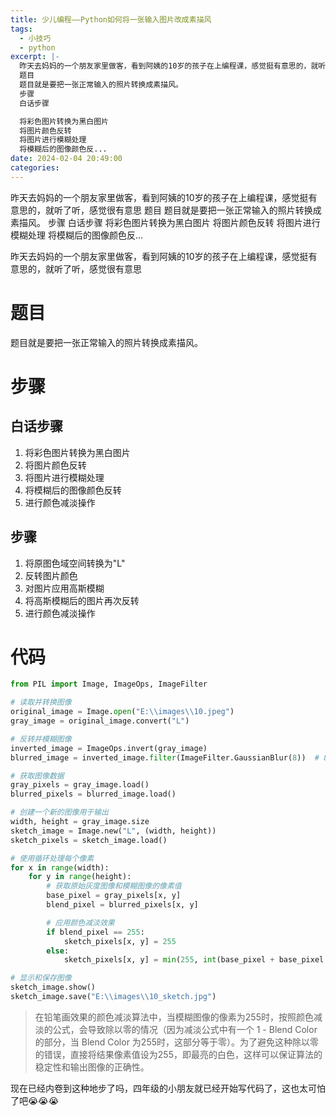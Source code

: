 ```yaml
---
title: 少儿编程——Python如何将一张输入图片改成素描风
tags:
  - 小技巧
  - python
excerpt: |-
  昨天去妈妈的一个朋友家里做客，看到阿姨的10岁的孩子在上编程课，感觉挺有意思的，就听了听，感觉很有意思
  题目
  题目就是要把一张正常输入的照片转换成素描风。
  步骤
  白话步骤

  将彩色图片转换为黑白图片
  将图片颜色反转
  将图片进行模糊处理
  将模糊后的图像颜色反...
date: 2024-02-04 20:49:00
categories:
---
```


昨天去妈妈的一个朋友家里做客，看到阿姨的10岁的孩子在上编程课，感觉挺有意思的，就听了听，感觉很有意思 题目 题目就是要把一张正常输入的照片转换成素描风。 步骤 白话步骤 将彩色图片转换为黑白图片 将图片颜色反转 将图片进行模糊处理 将模糊后的图像颜色反...
<!-- more -->
昨天去妈妈的一个朋友家里做客，看到阿姨的10岁的孩子在上编程课，感觉挺有意思的，就听了听，感觉很有意思

# 题目

题目就是要把一张正常输入的照片转换成素描风。

# 步骤

## 白话步骤

1.  将彩色图片转换为黑白图片
2.  将图片颜色反转
3.  将图片进行模糊处理
4.  将模糊后的图像颜色反转
5.  进行颜色减淡操作

## 步骤

1.  将原图色域空间转换为"L"
2.  反转图片颜色
3.  对图片应用高斯模糊
4.  将高斯模糊后的图片再次反转
5.  进行颜色减淡操作

# 代码

```python
from PIL import Image, ImageOps, ImageFilter

# 读取并转换图像
original_image = Image.open("E:\\images\\10.jpeg")
gray_image = original_image.convert("L")

# 反转并模糊图像
inverted_image = ImageOps.invert(gray_image)
blurred_image = inverted_image.filter(ImageFilter.GaussianBlur(8))  # 8是模糊半径

# 获取图像数据
gray_pixels = gray_image.load()
blurred_pixels = blurred_image.load()

# 创建一个新的图像用于输出
width, height = gray_image.size
sketch_image = Image.new("L", (width, height))
sketch_pixels = sketch_image.load()

# 使用循环处理每个像素
for x in range(width):
    for y in range(height):
        # 获取原始灰度图像和模糊图像的像素值
        base_pixel = gray_pixels[x, y]
        blend_pixel = blurred_pixels[x, y]

        # 应用颜色减淡效果
        if blend_pixel == 255:
            sketch_pixels[x, y] = 255
        else:
            sketch_pixels[x, y] = min(255, int(base_pixel + base_pixel * blend_pixel / 255))

# 显示和保存图像
sketch_image.show()
sketch_image.save("E:\\images\\10_sketch.jpg")
```

> 在铅笔画效果的颜色减淡算法中，当模糊图像的像素为255时，按照颜色减淡的公式，会导致除以零的情况（因为减淡公式中有一个 1 - Blend Color 的部分，当 Blend Color 为255时，这部分等于零）。为了避免这种除以零的错误，直接将结果像素值设为255，即最亮的白色，这样可以保证算法的稳定性和输出图像的正确性。

现在已经内卷到这种地步了吗，四年级的小朋友就已经开始写代码了，这也太可怕了吧😭😭😭
